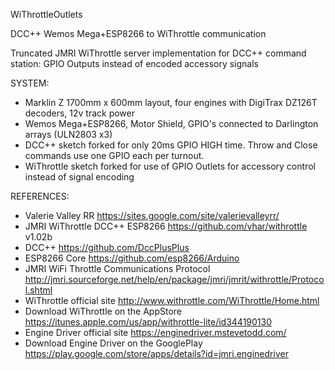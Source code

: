 WiThrottleOutlets

DCC++ Wemos Mega+ESP8266 to WiThrottle communication

Truncated JMRI WiThrottle server implementation for DCC++ command station: GPIO Outputs instead of encoded accessory signals

SYSTEM:
 * Marklin Z 1700mm x 600mm layout, four engines with DigiTrax DZ126T decoders, 12v track power
 * Wemos Mega+ESP8266, Motor Shield, GPIO's connected to Darlington arrays (ULN2803 x3)
 * DCC++ sketch forked for only 20ms GPIO HIGH time.  Throw and Close commands use one GPIO each per turnout.
 * WiThrottle sketch forked for use of GPIO Outlets for accessory control instead of signal encoding

REFERENCES:
 * Valerie Valley RR https://sites.google.com/site/valerievalleyrr/
 * JMRI WiThrottle DCC++ ESP8266 https://github.com/vhar/withrottle v1.02b
 * DCC++ https://github.com/DccPlusPlus
 * ESP8266 Core https://github.com/esp8266/Arduino
 * JMRI WiFi Throttle Communications Protocol http://jmri.sourceforge.net/help/en/package/jmri/jmrit/withrottle/Protocol.shtml
 * WiThrottle official site http://www.withrottle.com/WiThrottle/Home.html
 * Download WiThrottle on the AppStore https://itunes.apple.com/us/app/withrottle-lite/id344190130
 * Engine Driver official site https://enginedriver.mstevetodd.com/
 * Download Engine Driver on the GooglePlay https://play.google.com/store/apps/details?id=jmri.enginedriver
